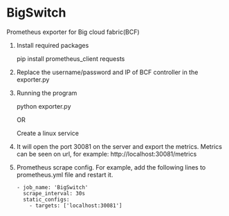 # BigSwitch
Prometheus exporter for Big cloud fabric(BCF)

1. Install required packages
   
   pip install prometheus_client requests

2. Replace the username/password and IP of BCF controller in the exporter.py

3. Running the program


    python exporter.py
    
    OR
    
    Create a linux service 
    
 
 4. It will open the port 30081 on the server and export the metrics. Metrics can be seen on url, for example:
        http://localhost:30081/metrics
      
 5. Prometheus scrape config. For example, add the following lines to prometheus.yml file and restart it. 
 
        - job_name: 'BigSwitch'
          scrape_interval: 30s
          static_configs:
            - targets: ['localhost:30081']

